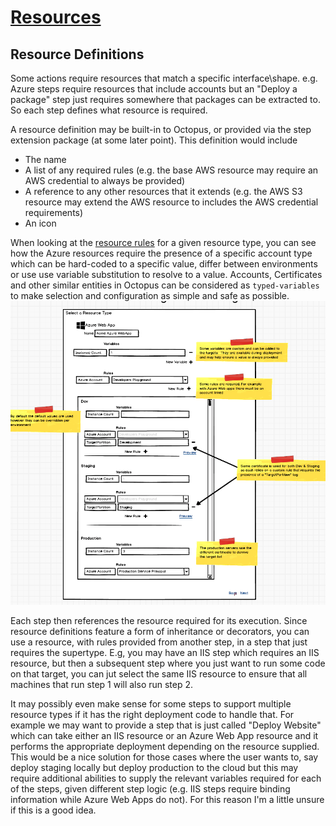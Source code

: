 # [Resources](index.md) #
## Resource Definitions ##
Some actions require resources that match a specific interface\shape. e.g. Azure steps require resources that include accounts but an "Deploy a package" step just requires somewhere that packages can be extracted to. So each step defines what resource is required. 

A resource definition may be built-in to Octopus, or provided via the step extension package (at some later point). This definition would include 
- The name
- A list of any required rules (e.g. the base AWS resource may require an AWS credential to always be provided) 
- A reference to any other resources that it extends (e.g. the AWS S3 resource may extend the AWS resource to includes the AWS credential requirements) 
- An icon

When looking at the [resource rules](resource_rules.md) for a given resource type, you can see how the Azure resources require the presence of a specific account type which can be hard-coded to a specific value, differ between environments or use use variable substitution to resolve to a value. Accounts, Certificates and other similar entities in Octopus can be considered as `typed-variables` to make selection and configuration as simple and safe as possible.
![Rule Definition Azure](rule_definition_azure.png)

Each step then references the resource required for its execution. Since resource definitions feature a form of inheritance or decorators, you can use a resource, with rules provided from another step, in a step that just requires the supertype. E.g, you may have an IIS step which requires an IIS resource, but then a subsequent step where you just want to run some code on that target, you can jut select the same IIS resource to ensure that all machines that run step 1 will also run step 2.

It may possibly even make sense for some steps to support multiple resource types if it has the right deployment code to handle that. For example we may want to provide a step that is just called "Deploy Website" which can take either an IIS resource or an Azure Web App resource and it performs the appropriate deployment depending on the resource supplied. This would be a nice solution for those cases where the user wants to, say deploy staging locally but deploy production to the cloud but this may require additional abilities to supply the relevant variables required for each of the steps, given different step logic (e.g. IIS steps require binding information while Azure Web Apps do not). For this reason I'm a little unsure if this is a good idea.